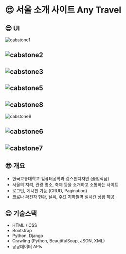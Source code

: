 # 😍 서울 소개 사이트 Any Travel

## 😎 UI

![cabstone1](https://user-images.githubusercontent.com/49518734/147716392-6cbd20b5-1d5c-4de6-951c-e90e6dc6766c.JPG)

## ![cabstone2](https://user-images.githubusercontent.com/49518734/147716408-94cb6b66-e28f-4793-8dcc-0a5d34a72a5b.JPG)

## ![cabstone3](https://user-images.githubusercontent.com/49518734/147716428-78319482-ba18-4c9b-bd3a-4d09a76d568a.JPG)

## ![cabstone5](https://user-images.githubusercontent.com/49518734/147716453-fb4bccbb-e2d8-4b70-b993-b12d98159a34.JPG)

## ![cabstone8](https://user-images.githubusercontent.com/49518734/147716825-b8921126-6a64-4164-a602-2dd62a70e991.JPG)

![cabstone9](https://user-images.githubusercontent.com/49518734/147716897-44d39f40-fe90-49f4-8afe-fe949eb10caa.JPG)

## ![cabstone6](https://user-images.githubusercontent.com/49518734/147716494-ba297428-4962-4a68-b937-5a28cfb9ba8d.JPG)

## ![cabstone7](https://user-images.githubusercontent.com/49518734/147716507-d95b7c46-5c09-40a4-889e-a247162feec6.JPG)

## 😎 개요

- 한국교통대학교 컴퓨터공학과 캡스톤디자인 (졸업작품)
- 서울의 지리, 관광 명소, 축제 등을 소개하고 소통하는 사이트
- 로그인, 게시판 기능 (CRUD, Pagination)
- 코로나 확진자 현황, 날씨, 주요 지하철역 실시간 상황 제공

## 😊 기술스택

- HTML / CSS
- Bootstrap
- Python, Django
- Crawling (Python, BeautifulSoup, JSON, XML)
- 공공데이터 APIs
